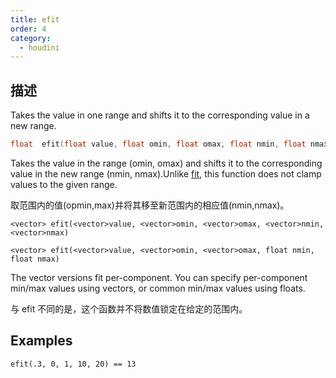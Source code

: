 ```yaml
---
title: efit
order: 4
category:
  - houdini
---
```

    
## 描述

Takes the value in one range and shifts it to the corresponding value in a new
range.

```c
float  efit(float value, float omin, float omax, float nmin, float nmax)
```

Takes the value in the range (omin, omax) and shifts it to the corresponding
value in the new range (nmin, nmax).Unlike [fit](fit.html "Takes the value in
one range and shifts it to the corresponding value in a new range."), this
function does not clamp values to the given range.

取范围内的值(opmin,max)并将其移至新范围内的相应值(nmin,nmax)。

`<vector> efit(<vector>value, <vector>omin, <vector>omax, <vector>nmin, <vector>nmax)`

`<vector> efit(<vector>value, <vector>omin, <vector>omax, float nmin, float nmax)`

The vector versions fit per-component. You can specify per-component min/max
values using vectors, or common min/max values using floats.

与 efit 不同的是，这个函数并不将数值锁定在给定的范围内。

## Examples

    efit(.3, 0, 1, 10, 20) == 13
